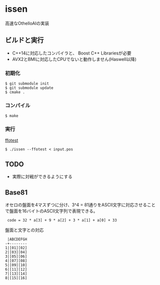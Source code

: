 issen
=====

高速なOthelloAIの実装

## ビルドと実行

- C++14に対応したコンパイラと、 Boost C++ Librariesが必要
- AVX2とBMIに対応したCPUでないと動作しません(Haswell以降)

### 初期化

```
$ git submodule init
$ git submodule update
$ cmake .
```

### コンパイル

    $ make

### 実行

[ffotest](http://www.radagast.se/othello/ffotest.html)

    $ ./issen --ffotest < input.pos

## TODO

- 実際に対戦ができるようにする

## Base81

オセロの盤面を4マスずつに分け、3^4 = 81通りをASCII文字に対応させることで盤面を16バイトのASCII文字列で表現できる。

` code = 32 * a[3] + 9 * a[2] + 3 * a[1] + a[0] + 33`

盤面と文字との対応

```
 |ABCDEFGH
-+--------
1|[01][02]
2|[03][04]
3|[05][06]
4|[07][08]
5|[09][10]
6|[11][12]
7|[13][14]
8|[15][16]
```
